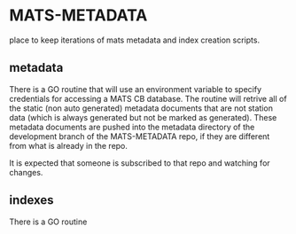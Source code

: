 # MATS-METADATA

place to keep iterations of mats metadata and index creation scripts.

## metadata

There is a GO routine that will use an environment variable to specify credentials for accessing a MATS CB database.
The routine will retrive all of the static (non auto generated) metadata documents that are not station data (which is always generated but not be marked as generated).
These metadata documents are pushed into the metadata directory of the development branch of the MATS-METADATA repo, if they are different
from what is already in the repo.

It is expected that someone is subscribed to that repo and watching for changes.

## indexes

There is a GO routine 
